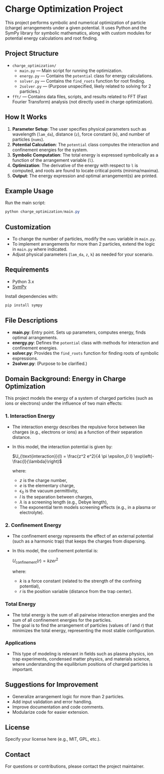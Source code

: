 # Charge Optimization Project

This project performs symbolic and numerical optimization of particle (charge) arrangements under a given potential. It uses Python and the SymPy library for symbolic mathematics, along with custom modules for potential energy calculations and root finding.

## Project Structure

- `charge_optimization/`
  - `main.py` — Main script for running the optimization.
  - `energy.py` — Contains the `potential` class for energy calculations.
  - `solver.py` — Contains the `find_roots` function for root finding.
  - `2solver.py` — (Purpose unspecified, likely related to solving for 2 particles.)
- `fft/` — Contains data files, scripts, and results related to FFT (Fast Fourier Transform) analysis (not directly used in charge optimization).

## How It Works

1. **Parameter Setup**: The user specifies physical parameters such as wavelength (`lam_da`), distance (`z`), force constant (`k`), and number of particles (`nums`).
2. **Potential Calculation**: The `potential` class computes the interaction and confinement energies for the system.
3. **Symbolic Computation**: The total energy is expressed symbolically as a function of the arrangement variable (`l`).
4. **Optimization**: The derivative of the energy with respect to `l` is computed, and roots are found to locate critical points (minima/maxima).
5. **Output**: The energy expression and optimal arrangement(s) are printed.

## Example Usage

Run the main script:

```powershell
python charge_optimization/main.py
```

## Customization

- To change the number of particles, modify the `nums` variable in `main.py`.
- To implement arrangements for more than 2 particles, extend the logic in `main.py` where indicated.
- Adjust physical parameters (`lam_da`, `z`, `k`) as needed for your scenario.

## Requirements

- Python 3.x
- [SymPy](https://www.sympy.org/)

Install dependencies with:

```powershell
pip install sympy
```

## File Descriptions

- **main.py**: Entry point. Sets up parameters, computes energy, finds optimal arrangements.
- **energy.py**: Defines the `potential` class with methods for interaction and confinement energies.
- **solver.py**: Provides the `find_roots` function for finding roots of symbolic expressions.
- **2solver.py**: (Purpose to be clarified.)

## Domain Background: Energy in Charge Optimization

This project models the energy of a system of charged particles (such as ions or electrons) under the influence of two main effects:

### 1. Interaction Energy
- The interaction energy describes the repulsive force between like charges (e.g., electrons or ions) as a function of their separation distance.
- In this model, the interaction potential is given by:
  
  $U_{\text{interaction}}(l) = \frac{z^2 e^2}{4 \pi \epsilon_0 l} \exp\left(-\frac{l}{\lambda}\right)$
  
  where:
  - $z$ is the charge number,
  - $e$ is the elementary charge,
  - $\epsilon_0$ is the vacuum permittivity,
  - $l$ is the separation between charges,
  - $\lambda$ is a screening length (e.g., Debye length),
  - The exponential term models screening effects (e.g., in a plasma or electrolyte).

### 2. Confinement Energy
- The confinement energy represents the effect of an external potential (such as a harmonic trap) that keeps the charges from dispersing.
- In this model, the confinement potential is:
  
  $U_{\text{confinement}}(r) = k z e r^2$
  
  where:
  - $k$ is a force constant (related to the strength of the confining potential),
  - $r$ is the position variable (distance from the trap center).

### Total Energy
- The total energy is the sum of all pairwise interaction energies and the sum of all confinement energies for the particles.
- The goal is to find the arrangement of particles (values of $l$ and $r$) that minimizes the total energy, representing the most stable configuration.

### Applications
- This type of modeling is relevant in fields such as plasma physics, ion trap experiments, condensed matter physics, and materials science, where understanding the equilibrium positions of charged particles is important.

## Suggestions for Improvement

- Generalize arrangement logic for more than 2 particles.
- Add input validation and error handling.
- Improve documentation and code comments.
- Modularize code for easier extension.

## License

Specify your license here (e.g., MIT, GPL, etc.).

## Contact

For questions or contributions, please contact the project maintainer.
